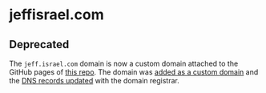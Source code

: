 # jeffisrael.com

## Deprecated

The `jeff.israel.com` domain is now a custom domain attached to the GitHub pages of  [this repo](https://github.com/stripethree/stripethree.github.io). The domain was [added as a custom domain](https://help.github.com/en/articles/adding-or-removing-a-custom-domain-for-your-github-pages-site#adding-or-removing-a-custom-domain) and the [DNS records updated](https://help.github.com/en/articles/setting-up-an-apex-domain#configuring-a-records-with-your-dns-provider) with the domain registrar.
